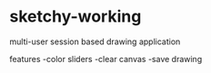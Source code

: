 # sketchy-working
multi-user session based drawing application

features
-color sliders
-clear canvas
-save drawing

